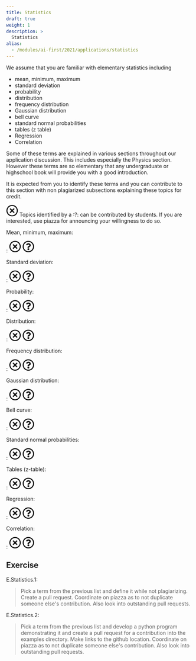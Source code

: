 ```yaml
---
title: Statistics
draft: true
weight: 1
description: >
  Statistics
alias:
  - /modules/ai-first/2021/applications/statistics
---
```


We assume that you are familiar with elementary statistics including

* mean, minimum, maximum
* standard deviation
* probability
* distribution
* frequency distribution
* Gaussian distribution
* bell curve
* standard normal probabilities
* tables (z table)
* Regression
* Correlation

Some of these terms are explained in various sections throughout our
application discussion. This includes especially the Physics section.
However these terms are so elementary that any undergraduate or highschool
book will provide you with a good introduction.

It is expected from you to identify these terms and you can contribute
to this section with non plagiarized subsections explaining these topics
for credit.

![No](images/no.png) Topics identified by a :?: can be contributed by students. If you are interested,
use piazza for announcing your willingness to do so.

Mean, minimum, maximum:

: ![No](images/no.png) ![Question](images/question.png)

Standard deviation:

: ![No](images/no.png) ![Question](images/question.png)

Probability:

: ![No](images/no.png) ![Question](images/question.png)

Distribution:

: ![No](images/no.png) ![Question](images/question.png)

Frequency distribution:

: ![No](images/no.png) ![Question](images/question.png)

Gaussian distribution:

: ![No](images/no.png) ![Question](images/question.png)

Bell curve:

: ![No](images/no.png) ![Question](images/question.png)

Standard normal probabilities:

: ![No](images/no.png) ![Question](images/question.png)

Tables (z-table):

: ![No](images/no.png) ![Question](images/question.png)

Regression:

: ![No](images/no.png) ![Question](images/question.png)

Correlation:

: ![No](images/no.png) ![Question](images/question.png)


## Exercise

E.Statistics.1:

> Pick a term from the previous list and define it while not plagiarizing. Create a pull request.
> Coordinate on piazza as to not duplicate someone else's contribution. Also
> look into outstanding pull requests.

E.Statistics.2:

> Pick a term from the previous list and develop a python program demonstrating it and create a pull
> request for a contribution into the examples directory. Make links to the github location.
> Coordinate on piazza as to not duplicate someone else's contribution. Also
> look into outstanding pull requests.
